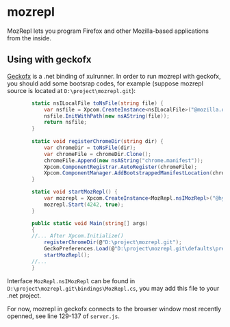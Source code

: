 mozrepl
=======

MozRepl lets you program Firefox and other Mozilla-based applications from the inside.

## Using with geckofx
[Geckofx](https://bitbucket.org/geckofx/) is a .net binding of xulrunner. In order to run mozrepl with geckofx, you should add some
bootsrap codes, for example (suppose mozrepl source is located at `D:\project\mozrepl.git`):

```C#
        static nsILocalFile toNsFile(string file) {
            var nsfile = Xpcom.CreateInstance<nsILocalFile>("@mozilla.org/file/local;1");
            nsfile.InitWithPath(new nsAString(file));
            return nsfile;
        }
        
        static void registerChromeDir(string dir) {
            var chromeDir = toNsFile(dir);
            var chromeFile = chromeDir.Clone();
            chromeFile.Append(new nsAString("chrome.manifest"));
            Xpcom.ComponentRegistrar.AutoRegister(chromeFile);
            Xpcom.ComponentManager.AddBootstrappedManifestLocation(chromeDir);
        }

        static void startMozRepl() {
            var mozrepl = Xpcom.CreateInstance<MozRepl.nsIMozRepl>("@hyperstruct.net/mozlab/mozrepl;1");
            mozrepl.Start(4242, true);
        }

        public static void Main(string[] args)
		{
        //... After Xpcom.Initialize()
            registerChromeDir(@"D:\project\mozrepl.git");
            GeckoPreferences.Load(@"D:\project\mozrepl.git\defaults\preferences\mozrepl.js");
            startMozRepl();
        //...
        }
```

Interface `MozRepl.nsIMozRepl` can be found in `D:\project\mozrepl.git\bindings\MozRepl.cs`, you may add this file to your .net project.

For now, mozrepl in geckofx connects to the browser window most recently openned, see line 129-137 of `server.js`.
